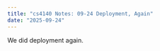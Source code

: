 ```yaml
---
title: "cs4140 Notes: 09-24 Deployment, Again"
date: "2025-09-24"
---
```


We did deployment again.
